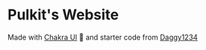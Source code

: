 # Pulkit's Website

Made with [Chakra UI](https://github.com/sozonome/nextarter-chakra) 🖤
and starter code from [Daggy1234](https://github.com/Daggy1234/)
